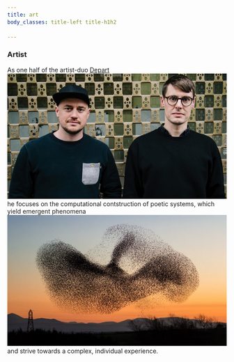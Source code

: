 ```yaml
---
title: art
body_classes: title-left title-h1h2

---
```

### Artist

As one half of the artist-duo [Depart](http://depart.at) ![](depart.jpg?classes=inline-img) he focuses on the computational contstruction of poetic systems, which yield emergent phenomena ![](Starlings.jpg?classes=inline-img) and strive towards a complex, individual experience.

<!--
As one half of the artist-duo "Depart" he sets his artistic focus on the poetic potential of multimedia systems. He explores the ritual character of the post-digital and strives towards a complex, individual experience.
-->